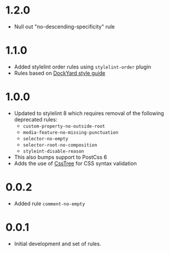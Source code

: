 # 1.2.0
- Null out "no-descending-specificity" rule
# 1.1.0
- Added stylelint order rules using `stylelint-order` plugin
- Rules based on [DockYard style guide](https://github.com/dockyard/styleguides/blob/master/ux-dev/css.md)
# 1.0.0
- Updated to stylelint 8 which requires removal of the following deprecated rules:
  - `custom-property-no-outside-root`
  - `media-feature-no-missing-punctuation`
  - `selector-no-empty`
  - `selector-root-no-composition`
  - `styleint-disable-reason`
- This also bumps support to PostCss 6
- Adds the use of [CssTree](https://github.com/csstree/csstree) for CSS syntax validation

# 0.0.2
- Added rule `comment-no-empty`

# 0.0.1

- Initial development and set of rules.

